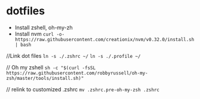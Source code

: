 # dotfiles
- Install zshell, oh-my-zh
- Install nvm
`curl -o- https://raw.githubusercontent.com/creationix/nvm/v0.32.0/install.sh | bash`

//Link dot files
`ln -s ./.zshrc ~/`
`ln -s ./.profile ~/`

// Oh my zshell
`sh -c "$(curl -fsSL https://raw.githubusercontent.com/robbyrussell/oh-my-zsh/master/tools/install.sh)"`

// relink to customized .zshrc
`mv .zshrc.pre-oh-my-zsh .zshrc`
